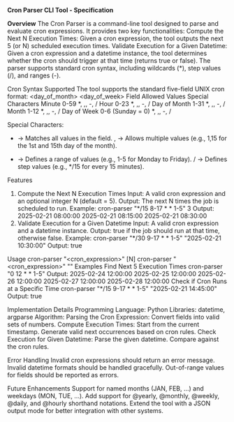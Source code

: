 **Cron Parser CLI Tool - Specification**

**Overview**
The Cron Parser is a command-line tool designed to parse and evaluate cron expressions. It provides two key functionalities:
Compute the Next N Execution Times: Given a cron expression, the tool outputs the next 5 (or N) scheduled execution times.
Validate Execution for a Given Datetime: Given a cron expression and a datetime instance, the tool determines whether the cron should trigger at that time (returns true or false).
The parser supports standard cron syntax, including wildcards (*), step values (/), and ranges (-).

Cron Syntax Supported
The tool supports the standard five-field UNIX cron format:
<minute> <hour> <day_of_month> <month> <day_of_week>
Field
Allowed Values
Special Characters
Minute
0-59
*, ,, -, /
Hour
0-23
*, ,, -, /
Day of Month
1-31
*, ,, -, /
Month
1-12
*, ,, -, /
Day of Week
0-6 (Sunday = 0)
*, ,, -, /

Special Characters:
* → Matches all values in the field.
  , → Allows multiple values (e.g., 1,15 for the 1st and 15th day of the month).
- → Defines a range of values (e.g., 1-5 for Monday to Friday).
  / → Defines step values (e.g., */15 for every 15 minutes).

Features
1. Compute the Next N Execution Times
   Input: A valid cron expression and an optional integer N (default = 5).
   Output: The next N times the job is scheduled to run.
   Example:
   cron-parser "*/15 8-17 * * 1-5" 3
   Output:
   2025-02-21 08:00:00
   2025-02-21 08:15:00
   2025-02-21 08:30:00
2. Validate Execution for a Given Datetime
   Input: A valid cron expression and a datetime instance.
   Output: true if the job should run at that time, otherwise false.
   Example:
   cron-parser "*/30 9-17 * * 1-5" "2025-02-21 10:30:00"
   Output:
   true

Usage
cron-parser "<cron_expression>" [N]
cron-parser "<cron_expression>" "<datetime>"
Examples
Find Next 5 Execution Times
cron-parser "0 12 * * 1-5"
Output:
2025-02-24 12:00:00
2025-02-25 12:00:00
2025-02-26 12:00:00
2025-02-27 12:00:00
2025-02-28 12:00:00
Check if Cron Runs at a Specific Time
cron-parser "*/15 9-17 * * 1-5" "2025-02-21 14:45:00"
Output:
true

Implementation Details
Programming Language: Python
Libraries: datetime, argparse
Algorithm:
Parsing the Cron Expression: Convert fields into valid sets of numbers.
Compute Execution Times:
Start from the current timestamp.
Generate valid next occurrences based on cron rules.
Check Execution for Given Datetime:
Parse the given datetime.
Compare against the cron rules.

Error Handling
Invalid cron expressions should return an error message.
Invalid datetime formats should be handled gracefully.
Out-of-range values for fields should be reported as errors.

Future Enhancements
Support for named months (JAN, FEB, ...) and weekdays (MON, TUE, ...).
Add support for @yearly, @monthly, @weekly, @daily, and @hourly shorthand notations.
Extend the tool with a JSON output mode for better integration with other systems.


